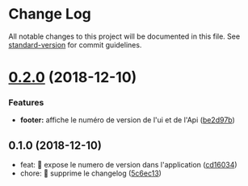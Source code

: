 # Change Log

All notable changes to this project will be documented in this file. See [standard-version](https://github.com/conventional-changelog/standard-version) for commit guidelines.

<a name="0.2.0"></a>
# [0.2.0](https://github.com/MTES-MCT/camino-ui/compare/v0.1.0...v0.2.0) (2018-12-10)


### Features

* **footer:** affiche le numéro de version de l'ui et de l'Api ([be2d97b](https://github.com/MTES-MCT/camino-ui/commit/be2d97b))



<a name="0.1.0"></a>
## 0.1.0 (2018-12-10)

* feat: 🎸 expose le numero de version dans l'application ([cd16034](https://github.com/MTES-MCT/camino-ui/commit/cd16034))
* chore: 🤖 supprime le changelog ([5c6ec13](https://github.com/MTES-MCT/camino-ui/commit/5c6ec13))
